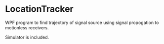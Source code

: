 # LocationTracker
WPF program to find trajectory of signal source using signal propogation to motionless receivers.

Simulator is included.
